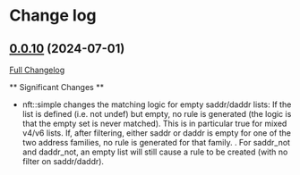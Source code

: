 # Change log

## [0.0.10](https://github.com/weaselp/puppet-nft/tree/v0.0.10) (2024-07-01)

[Full Changelog](https://github.com/weaselp/puppet-nft/compare/v0.0.9...v0.0.10)

** Significant Changes **

- nft::simple changes the matching logic for empty saddr/daddr lists:
  If the list is defined (i.e. not undef) but empty, no rule is
  generated (the logic is that the empty set is never matched).  This is
  in particular true for mixed v4/v6 lists.  If, after filtering, either
  saddr or daddr is empty for one of the two address families, no rule
  is generated for that family.
  .
  For saddr\_not and daddr\_not, an empty list will still cause a rule
  to be created (with no filter on saddr/daddr).
